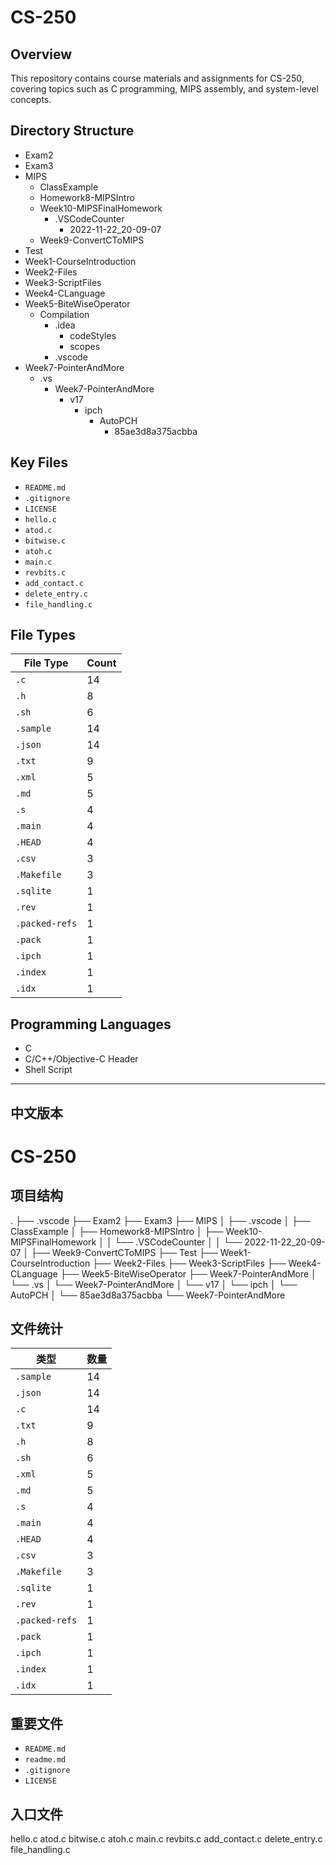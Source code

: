 # CS-250
## Overview
This repository contains course materials and assignments for CS-250, covering topics such as C programming, MIPS assembly, and system-level concepts.
## Directory Structure
- Exam2
- Exam3
- MIPS
  - ClassExample
  - Homework8-MIPSIntro
  - Week10-MIPSFinalHomework
    - .VSCodeCounter
      - 2022-11-22_20-09-07
  - Week9-ConvertCToMIPS
- Test
- Week1-CourseIntroduction
- Week2-Files
- Week3-ScriptFiles
- Week4-CLanguage
- Week5-BiteWiseOperator
  - Compilation
    - .idea
      - codeStyles
      - scopes
    - .vscode
- Week7-PointerAndMore
  - .vs
    - Week7-PointerAndMore
      - v17
        - ipch
          - AutoPCH
            - 85ae3d8a375acbba
## Key Files
- `README.md`
- `.gitignore`
- `LICENSE`
- `hello.c`
- `atod.c`
- `bitwise.c`
- `atoh.c`
- `main.c`
- `revbits.c`
- `add_contact.c`
- `delete_entry.c`
- `file_handling.c`
## File Types
| File Type | Count |
|-----------|-------|
| `.c`      | 14    |
| `.h`      | 8     |
| `.sh`     | 6     |
| `.sample` | 14    |
| `.json`   | 14    |
| `.txt`    | 9     |
| `.xml`    | 5     |
| `.md`     | 5     |
| `.s`      | 4     |
| `.main`   | 4     |
| `.HEAD`   | 4     |
| `.csv`    | 3     |
| `.Makefile` | 3   |
| `.sqlite` | 1     |
| `.rev`    | 1     |
| `.packed-refs` | 1 |
| `.pack`   | 1     |
| `.ipch`   | 1     |
| `.index`  | 1     |
| `.idx`    | 1     |
## Programming Languages
- C
- C/C++/Objective-C Header
- Shell Script

---

## 中文版本

# CS-250
## 项目结构
.
├── .vscode
├── Exam2
├── Exam3
├── MIPS
│   ├── .vscode
│   ├── ClassExample
│   ├── Homework8-MIPSIntro
│   ├── Week10-MIPSFinalHomework
│   │   └── .VSCodeCounter
│   │       └── 2022-11-22_20-09-07
│   ├── Week9-ConvertCToMIPS
├── Test
├── Week1-CourseIntroduction
├── Week2-Files
├── Week3-ScriptFiles
├── Week4-CLanguage
├── Week5-BiteWiseOperator
├── Week7-PointerAndMore
│   └── .vs
│       └── Week7-PointerAndMore
│           └── v17
│               └── ipch
│                   └── AutoPCH
│                       └── 85ae3d8a375acbba
└── Week7-PointerAndMore
## 文件统计
| 类型       | 数量 |
|------------|------|
| `.sample`  | 14   |
| `.json`    | 14   |
| `.c`       | 14   |
| `.txt`     | 9    |
| `.h`       | 8    |
| `.sh`      | 6    |
| `.xml`     | 5    |
| `.md`      | 5    |
| `.s`       | 4    |
| `.main`    | 4    |
| `.HEAD`    | 4    |
| `.csv`     | 3    |
| `.Makefile`| 3    |
| `.sqlite`  | 1    |
| `.rev`     | 1    |
| `.packed-refs` | 1  |
| `.pack`    | 1    |
| `.ipch`    | 1    |
| `.index`   | 1    |
| `.idx`     | 1    |
## 重要文件
- `README.md`
- `readme.md`
- `.gitignore`
- `LICENSE`
## 入口文件
hello.c
atod.c
bitwise.c
atoh.c
main.c
revbits.c
add_contact.c
delete_entry.c
file_handling.c

